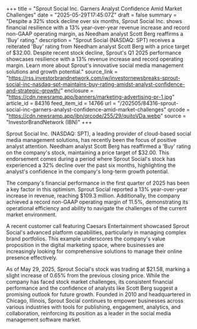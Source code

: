 +++
title = "Sprout Social Inc. Garners Analyst Confidence Amid Market Challenges"
date = "2025-05-29T17:45:07Z"
draft = false
summary = "Despite a 32% stock decline over six months, Sprout Social Inc. shows financial resilience with a 13% year-over-year revenue increase and record non-GAAP operating margin, as Needham analyst Scott Berg reaffirms a 'Buy' rating."
description = "Sprout Social (NASDAQ: SPT) receives a reiterated 'Buy' rating from Needham analyst Scott Berg with a price target of $32.00. Despite recent stock decline, Sprout's Q1 2025 performance showcases resilience with a 13% revenue increase and record operating margin. Learn more about Sprout's innovative social media management solutions and growth potential."
source_link = "https://rss.investorbrandnetwork.com/iw/investornewsbreaks-sprout-social-inc-nasdaq-spt-maintains-buy-rating-amidst-analyst-confidence-and-strategic-growth/"
enclosure = "https://cdn.newsramp.app/banners/marketing-advertising-pr-1.jpg"
article_id = 84316
feed_item_id = 14766
url = "/202505/84316-sprout-social-inc-garners-analyst-confidence-amid-market-challenges"
qrcode = "https://cdn.newsramp.app/ibn/qrcode/255/29/quitoVDa.webp"
source = "InvestorBrandNetwork (IBN)"
+++

<p>Sprout Social Inc. (NASDAQ: SPT), a leading provider of cloud-based social media management solutions, has recently been the focus of positive analyst attention. Needham analyst Scott Berg has reaffirmed a 'Buy' rating on the company's stock, maintaining a price target of $32.00. This endorsement comes during a period where Sprout Social's stock has experienced a 32% decline over the past six months, highlighting the analyst's confidence in the company's long-term growth potential.</p><p>The company's financial performance in the first quarter of 2025 has been a key factor in this optimism. Sprout Social reported a 13% year-over-year increase in revenue, reaching $109.3 million. Additionally, the company achieved a record non-GAAP operating margin of 11.5%, demonstrating its operational efficiency and ability to navigate the challenges of the current market environment.</p><p>A recent customer call featuring Caesars Entertainment showcased Sprout Social's advanced platform capabilities, particularly in managing complex brand portfolios. This example underscores the company's value proposition in the digital marketing space, where businesses are increasingly looking for comprehensive solutions to manage their online presence effectively.</p><p>As of May 29, 2025, Sprout Social's stock was trading at $21.58, marking a slight increase of 0.65% from the previous closing price. While the company has faced stock market challenges, its consistent financial performance and the confidence of analysts like Scott Berg suggest a promising outlook for future growth. Founded in 2010 and headquartered in Chicago, Illinois, Sprout Social continues to empower businesses across various industries with tools for publishing, engagement, analytics, and collaboration, reinforcing its position as a leader in the social media management software market.</p>